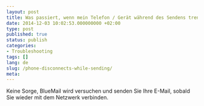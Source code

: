 ```yaml
---
layout: post
title: Was passiert, wenn mein Telefon / Gerät während des Sendens trennt?
date: 2014-12-03 10:02:53.000000000 +02:00
type: post
published: true
status: publish
categories:
- Troubleshooting
tags: []
lang: de
slug: /phone-disconnects-while-sending/
meta:
---
```


Keine Sorge, BlueMail wird versuchen und senden Sie Ihre E-Mail, sobald Sie wieder mit dem Netzwerk verbinden.
